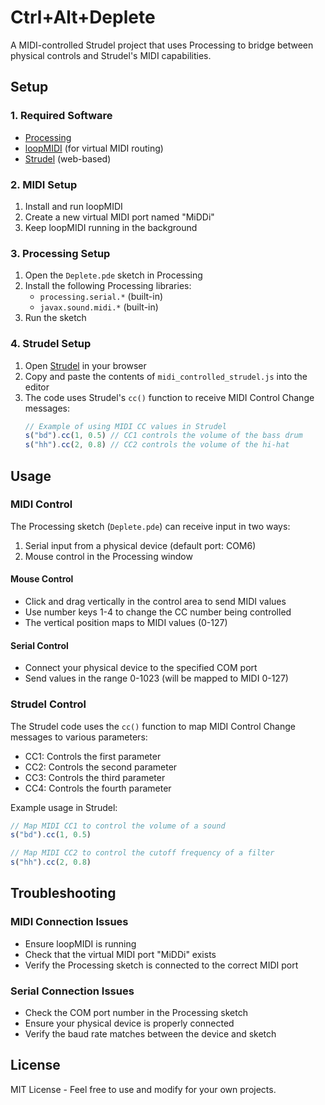 # Ctrl+Alt+Deplete

A MIDI-controlled Strudel project that uses Processing to bridge between physical controls and Strudel's MIDI capabilities.

## Setup

### 1. Required Software
- [Processing](https://processing.org/download/)
- [loopMIDI](https://www.tobias-erichsen.de/software/loopmidi.html) (for virtual MIDI routing)
- [Strudel](https://strudel.tidalcycles.org/) (web-based)

### 2. MIDI Setup
1. Install and run loopMIDI
2. Create a new virtual MIDI port named "MiDDi"
3. Keep loopMIDI running in the background

### 3. Processing Setup
1. Open the `Deplete.pde` sketch in Processing
2. Install the following Processing libraries:
   - `processing.serial.*` (built-in)
   - `javax.sound.midi.*` (built-in)
3. Run the sketch

### 4. Strudel Setup
1. Open [Strudel](https://strudel.tidalcycles.org/) in your browser
2. Copy and paste the contents of `midi_controlled_strudel.js` into the editor
3. The code uses Strudel's `cc()` function to receive MIDI Control Change messages:
   ```javascript
   // Example of using MIDI CC values in Strudel
   s("bd").cc(1, 0.5) // CC1 controls the volume of the bass drum
   s("hh").cc(2, 0.8) // CC2 controls the volume of the hi-hat
   ```

## Usage

### MIDI Control
The Processing sketch (`Deplete.pde`) can receive input in two ways:
1. Serial input from a physical device (default port: COM6)
2. Mouse control in the Processing window

#### Mouse Control
- Click and drag vertically in the control area to send MIDI values
- Use number keys 1-4 to change the CC number being controlled
- The vertical position maps to MIDI values (0-127)

#### Serial Control
- Connect your physical device to the specified COM port
- Send values in the range 0-1023 (will be mapped to MIDI 0-127)

### Strudel Control
The Strudel code uses the `cc()` function to map MIDI Control Change messages to various parameters:
- CC1: Controls the first parameter
- CC2: Controls the second parameter
- CC3: Controls the third parameter
- CC4: Controls the fourth parameter

Example usage in Strudel:
```javascript
// Map MIDI CC1 to control the volume of a sound
s("bd").cc(1, 0.5)

// Map MIDI CC2 to control the cutoff frequency of a filter
s("hh").cc(2, 0.8)
```

## Troubleshooting

### MIDI Connection Issues
- Ensure loopMIDI is running
- Check that the virtual MIDI port "MiDDi" exists
- Verify the Processing sketch is connected to the correct MIDI port

### Serial Connection Issues
- Check the COM port number in the Processing sketch
- Ensure your physical device is properly connected
- Verify the baud rate matches between the device and sketch

## License
MIT License - Feel free to use and modify for your own projects. 